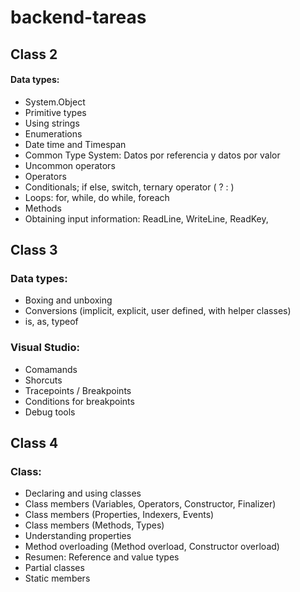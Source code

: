 # backend-tareas

## Class 2

#### Data types: 
- System.Object
- Primitive types
- Using strings
- Enumerations
- Date time and Timespan
- Common Type System: Datos por referencia y datos por valor 
- Uncommon operators
- Operators
- Conditionals; if else, switch, ternary operator ( ? : )
- Loops: for, while, do while, foreach
- Methods
- Obtaining input information: ReadLine, WriteLine, ReadKey, 


## Class 3

### Data types: 
- Boxing and unboxing
- Conversions (implicit, explicit, user defined, with helper classes)
- is, as, typeof

### Visual Studio: 
- Comamands
- Shorcuts
- Tracepoints / Breakpoints
- Conditions for breakpoints
- Debug tools


## Class 4

### Class: 
- Declaring and using classes
- Class members (Variables, Operators, Constructor, Finalizer)
- Class members (Properties, Indexers, Events)
- Class members (Methods, Types)
- Understanding properties
- Method overloading (Method overload, Constructor overload)
- Resumen: Reference and value types
- Partial classes
- Static members

